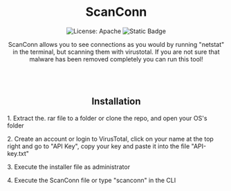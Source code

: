 <h1 align="center">ScanConn</h1>
<p align="center">
<img alt="License: Apache" src="https://img.shields.io/badge/License%20-%20Apache%20-%20orange">
<img alt="Static Badge" src="https://img.shields.io/badge/Version%20-%201.0%20-%20black">
</p>
<p align="center">
ScanConn allows you to see connections as you would by running "netstat" in the terminal, but scanning them with virustotal.
If you are not sure that malware has been removed completely you can run this tool!
</p>
<br>
<br>
<h2 align="center">Installation</h2>
<p>1. Extract the. rar file to a folder or clone the repo, and open your OS's folder</p>
<p>2. Create an account or login to VirusTotal, click on your name at the top right and go to "API Key", copy your key and paste it into the file "API-key.txt"</p>
<p>3. Execute the installer file as administrator</p>
<p>4. Execute the ScanConn file or type "scanconn" in the CLI</p>
